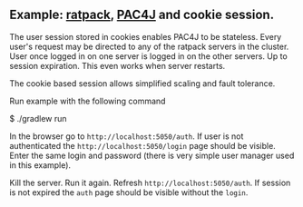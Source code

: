 Example: [ratpack](http://ratpack.io/), [PAC4J](http://www.pac4j.org) and cookie session.
-----------------------------

The user session stored in cookies enables PAC4J to be stateless.
Every user's request may be directed to any of the ratpack servers in the cluster.
User once logged in on one server is logged in on the other servers. Up to session expiration.
This even works when server restarts.

The cookie based session allows simplified scaling and fault tolerance.

Run example with the following command

  $ ./gradlew run

In the browser go to `http://localhost:5050/auth`.
If user is not authenticated the `http://localhost:5050/login` page should be visible.
Enter the same login and password (there is very simple user manager used in this example).

Kill the server. Run it again. Refresh `http://localhost:5050/auth`.
If session is not expired the `auth` page should be visible without the `login`.

